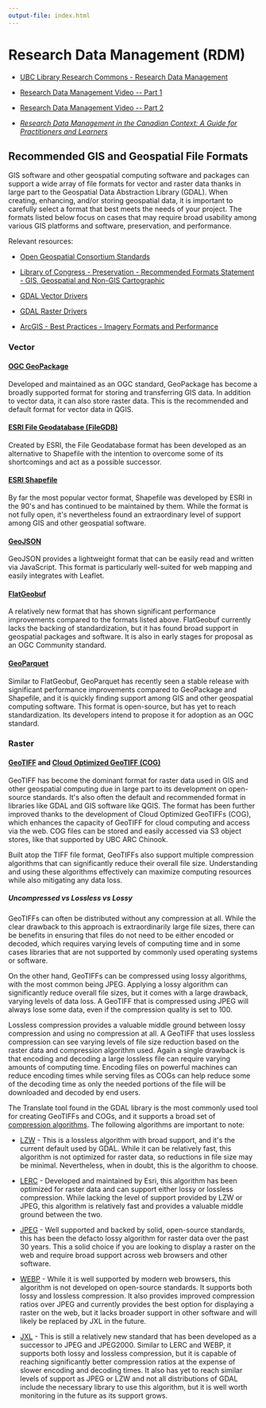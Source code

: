 ```yaml
---
output-file: index.html
---
```


# Research Data Management (RDM)

- [UBC Library Research Commons - Research Data Management](https://ubc-library-rc.github.io/rdm/)

- [Research Data Management Video -- Part 1](https://www.youtube.com/watch?v=TxYlHMieXAM)

- [Research Data Management Video -- Part 2](https://www.youtube.com/watch?v=q5eXXps1o04)

- _[Research Data Management in the Canadian Context: A Guide for Practitioners and Learners](https://ecampusontario.pressbooks.pub/canadardm/)_

## Recommended GIS and Geospatial File Formats

GIS software and other geospatial computing software and packages can support a
wide array of file formats for vector and raster data thanks in large part to
the Geospatial Data Abstraction Library (GDAL). When creating, enhancing, and/or
storing geospatial data, it is important to carefully select a format that best
meets the needs of your project. The formats listed below focus on cases that
may require broad usability among various GIS platforms and software,
preservation, and performance.

Relevant resources:

- [Open Geospatial Consortium Standards](https://www.ogc.org/standard/sfs/)

- [Library of Congress - Preservation - Recommended Formats Statement - GIS, Geospatial and Non-GIS Cartographic](https://www.loc.gov/preservation/resources/rfs/geo-carto.html)

- [GDAL Vector Drivers](https://gdal.org/drivers/vector/index.html)

- [GDAL Raster Drivers](https://gdal.org/drivers/raster/index.html)

- [ArcGIS - Best Practices - Imagery Formats and Performance](https://doc.arcgis.com/en/imagery/workflows/best-practices/imagery-formats-and-performance.htm)

### Vector

#### [OGC GeoPackage](https://www.geopackage.org/)

Developed and maintained as an OGC standard, GeoPackage has become a broadly
supported format for storing and transferring GIS data. In addition to vector
data, it can also store raster data. This is the recommended and default format
for vector data in QGIS.

#### [ESRI File Geodatabase (FileGDB)](https://pro.arcgis.com/en/pro-app/latest/help/data/geodatabases/manage-file-gdb/file-geodatabases.htm)

Created by ESRI, the File Geodatabase format has been developed as an
alternative to Shapefile with the intention to overcome some of its shortcomings
and act as a possible successor.

#### [ESRI Shapefile](https://pro.arcgis.com/en/pro-app/latest/help/data/shapefiles/working-with-shapefiles-in-arcgis-pro.htm)

By far the most popular vector format, Shapefile was developed by ESRI in the
90's and has continued to be maintained by them. While the format is not fully
open, it's nevertheless found an extraordinary level of support among GIS and
other geospatial software.

#### [GeoJSON](https://geojson.org/)

GeoJSON provides a lightweight format that can be easily read and written via
JavaScript. This format is particularly well-suited for web mapping and easily
integrates with Leaflet.

#### [FlatGeobuf](https://flatgeobuf.org/)

A relatively new format that has shown significant performance improvements
compared to the formats listed above. FlatGeobuf currently lacks the backing of
standardization, but it has found broad support in geospatial packages and
software. It is also in early stages for proposal as an OGC Community standard.

#### [GeoParquet](https://geoparquet.org/)

Similar to FlatGeobuf, GeoParquet has recently seen a stable release with
significant performance improvements compared to GeoPackage and Shapefile, and
it is quickly finding support among GIS and other geospatial computing software.
This format is open-source, but has yet to reach standardization. Its developers
intend to propose it for adoption as an OGC standard.

### Raster

#### [GeoTIFF](https://www.ogc.org/standard/geotiff/) and [Cloud Optimized GeoTIFF (COG)](https://www.cogeo.org/)

GeoTIFF has become the dominant format for raster data used in GIS and other
geospatial computing due in large part to its development on open-source
standards. It's also often the default and recommended format in libraries like
GDAL and GIS software like QGIS. The format has been further improved thanks to
the development of Cloud Optimized GeoTIFFs (COG), which enhances the capacity
of GeoTIFF for cloud computing and access via the web. COG files can be stored
and easily accessed via S3 object stores, like that supported by UBC ARC
Chinook.

Built atop the TIFF file format, GeoTIFFs also support multiple compression
algorithms that can significantly reduce their overall file size. Understanding
and using these algorithms effectively can maximize computing resources while
also mitigating any data loss.

##### Uncompressed vs Lossless vs Lossy

GeoTIFFs can often be distributed without any compression at all. While the
clear drawback to this approach is extraordinarily large file sizes, there can
be benefits in ensuring that files do not need to be either encoded or decoded,
which requires varying levels of computing time and in some cases libraries that
are not supported by commonly used operating systems or software.

On the other hand, GeoTIFFs can be compressed using lossy algorithms, with the
most common being JPEG. Applying a lossy algorithm can significantly reduce
overall file sizes, but it comes with a large drawback, varying levels of data
loss. A GeoTIFF that is compressed using JPEG will always lose some data, even
if the compression quality is set to 100.

Lossless compression provides a valuable middle ground between lossy compression
and using no compression at all. A GeoTIFF that uses lossless compression can
see varying levels of file size reduction based on the raster data and
compression algorithm used. Again a single drawback is that encoding and
decoding a large lossless file can require varying amounts of computing time.
Encoding files on powerful machines can reduce encoding times while serving
files as COGs can help reduce some of the decoding time as only the needed
portions of the file will be downloaded and decoded by end users.

The Translate tool found in the GDAL library is the most commonly used tool for
creating GeoTIFFs and COGs, and it supports a broad set of
[compression algorithms](https://gdal.org/drivers/raster/cog.html#general-creation-options).
The following algorithms are important to note:

- [LZW](https://en.wikipedia.org/wiki/Lempel%E2%80%93Ziv%E2%80%93Welch) - This
  is a lossless algorithm with broad support, and it's the current default used
  by GDAL. While it can be relatively fast, this algorithm is not optimized for
  raster data, so reductions in file size may be minimal. Nevertheless, when in
  doubt, this is the algorithm to choose.

- [LERC](https://esri.github.io/lerc/) - Developed and maintained by Esri, this
  algorithm has been optimized for raster data and can support either lossy or
  lossless compression. While lacking the level of support provided by LZW or
  JPEG, this algorithm is relatively fast and provides a valuable middle ground
  between the two.

- [JPEG](https://jpeg.org/jpeg/) - Well supported and backed by solid,
  open-source standards, this has been the defacto lossy algorithm for raster
  data over the past 30 years. This a solid choice if you are looking to display
  a raster on the web and require broad support across web browsers and other
  software.

- [WEBP](https://developers.google.com/speed/webp/) - While it is well supported
  by modern web browsers, this algorithm is not developed on open-source
  standards. It supports both lossy and lossless compression. It also provides
  improved compression ratios over JPEG and currently provides the best option
  for displaying a raster on the web, but it lacks broader support in other
  software and will likely be replaced by JXL in the future.

- [JXL](https://jpeg.org/jpegxl/index.html) - This is still a relatively new
  standard that has been developed as a successor to JPEG and JPEG2000. Similar
  to LERC and WEBP, it supports both lossy and lossless compression, but it is
  capable of reaching significantly better compression ratios at the expense of
  slower encoding and decoding times. It also has yet to reach similar levels of
  support as JPEG or LZW and not all distributions of GDAL include the necessary
  library to use this algorithm, but it is well worth monitoring in the future
  as its support grows.
